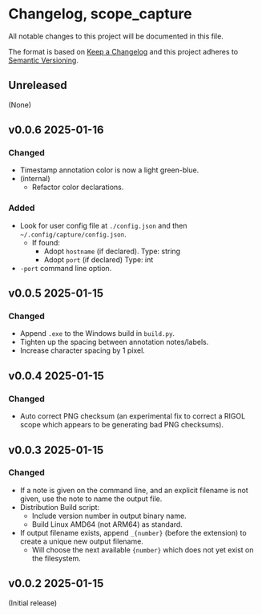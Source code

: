 # Changelog, scope_capture

All notable changes to this project will be documented in this file.

The format is based on [Keep a
Changelog](http://keepachangelog.com/en/1.0.0/) and this project adheres
to [Semantic Versioning](http://semver.org/spec/v2.0.0.html).

## Unreleased
(None)

## v0.0.6 2025-01-16
### Changed
- Timestamp annotation color is now a light green-blue.
- (internal)
    - Refactor color declarations.
### Added
- Look for user config file at `./config.json` and then `~/.config/capture/config.json`.
    - If found:
        - Adopt `hostname` (if declared).  Type: string
        - Adopt `port` (if declared) Type: int
- `-port` command line option.

## v0.0.5 2025-01-15
### Changed
- Append `.exe` to the Windows build in `build.py`.
- Tighten up the spacing between annotation notes/labels.
- Increase character spacing by 1 pixel.

## v0.0.4 2025-01-15
### Changed
- Auto correct PNG checksum (an experimental fix to correct a RIGOL scope which appears to be generating bad PNG checksums).

## v0.0.3 2025-01-15
### Changed
- If a note is given on the command line, and an explicit filename is not given, use the note to name the output file.
- Distribution Build script:
    - Include version number in output binary name.
    - Build Linux AMD64 (not ARM64) as standard.
- If output filename exists, append `_{number}` (before the extension) to create a unique new output filename.
    - Will choose the next available `{number}` which does not yet exist on the filesystem.
## v0.0.2 2025-01-15
(Initial release)